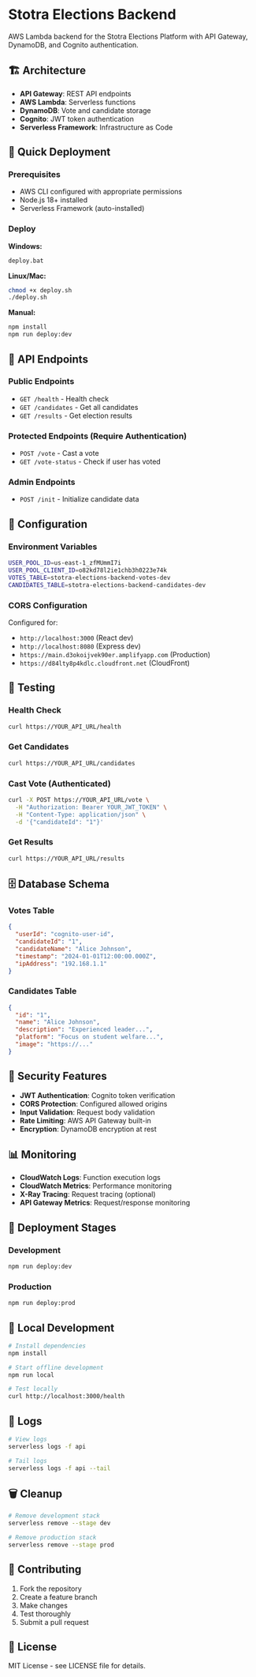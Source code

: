 # Stotra Elections Backend

AWS Lambda backend for the Stotra Elections Platform with API Gateway, DynamoDB, and Cognito authentication.

## 🏗️ Architecture

- **API Gateway**: REST API endpoints
- **AWS Lambda**: Serverless functions
- **DynamoDB**: Vote and candidate storage
- **Cognito**: JWT token authentication
- **Serverless Framework**: Infrastructure as Code

## 🚀 Quick Deployment

### Prerequisites
- AWS CLI configured with appropriate permissions
- Node.js 18+ installed
- Serverless Framework (auto-installed)

### Deploy

**Windows:**
```cmd
deploy.bat
```

**Linux/Mac:**
```bash
chmod +x deploy.sh
./deploy.sh
```

**Manual:**
```bash
npm install
npm run deploy:dev
```

## 📡 API Endpoints

### Public Endpoints
- `GET /health` - Health check
- `GET /candidates` - Get all candidates
- `GET /results` - Get election results

### Protected Endpoints (Require Authentication)
- `POST /vote` - Cast a vote
- `GET /vote-status` - Check if user has voted

### Admin Endpoints
- `POST /init` - Initialize candidate data

## 🔧 Configuration

### Environment Variables
```bash
USER_POOL_ID=us-east-1_zfMUmmI7i
USER_POOL_CLIENT_ID=o82kd78l2ie1chb3h0223e74k
VOTES_TABLE=stotra-elections-backend-votes-dev
CANDIDATES_TABLE=stotra-elections-backend-candidates-dev
```

### CORS Configuration
Configured for:
- `http://localhost:3000` (React dev)
- `http://localhost:8080` (Express dev)
- `https://main.d3okoijvek90er.amplifyapp.com` (Production)
- `https://d84lty8p4kdlc.cloudfront.net` (CloudFront)

## 🧪 Testing

### Health Check
```bash
curl https://YOUR_API_URL/health
```

### Get Candidates
```bash
curl https://YOUR_API_URL/candidates
```

### Cast Vote (Authenticated)
```bash
curl -X POST https://YOUR_API_URL/vote \
  -H "Authorization: Bearer YOUR_JWT_TOKEN" \
  -H "Content-Type: application/json" \
  -d '{"candidateId": "1"}'
```

### Get Results
```bash
curl https://YOUR_API_URL/results
```

## 🗄️ Database Schema

### Votes Table
```json
{
  "userId": "cognito-user-id",
  "candidateId": "1", 
  "candidateName": "Alice Johnson",
  "timestamp": "2024-01-01T12:00:00.000Z",
  "ipAddress": "192.168.1.1"
}
```

### Candidates Table
```json
{
  "id": "1",
  "name": "Alice Johnson",
  "description": "Experienced leader...",
  "platform": "Focus on student welfare...",
  "image": "https://..."
}
```

## 🔐 Security Features

- **JWT Authentication**: Cognito token verification
- **CORS Protection**: Configured allowed origins
- **Input Validation**: Request body validation
- **Rate Limiting**: AWS API Gateway built-in
- **Encryption**: DynamoDB encryption at rest

## 📊 Monitoring

- **CloudWatch Logs**: Function execution logs
- **CloudWatch Metrics**: Performance monitoring
- **X-Ray Tracing**: Request tracing (optional)
- **API Gateway Metrics**: Request/response monitoring

## 🚀 Deployment Stages

### Development
```bash
npm run deploy:dev
```

### Production
```bash
npm run deploy:prod
```

## 🔧 Local Development

```bash
# Install dependencies
npm install

# Start offline development
npm run local

# Test locally
curl http://localhost:3000/health
```

## 📝 Logs

```bash
# View logs
serverless logs -f api

# Tail logs
serverless logs -f api --tail
```

## 🗑️ Cleanup

```bash
# Remove development stack
serverless remove --stage dev

# Remove production stack  
serverless remove --stage prod
```

## 🤝 Contributing

1. Fork the repository
2. Create a feature branch
3. Make changes
4. Test thoroughly
5. Submit a pull request

## 📄 License

MIT License - see LICENSE file for details.